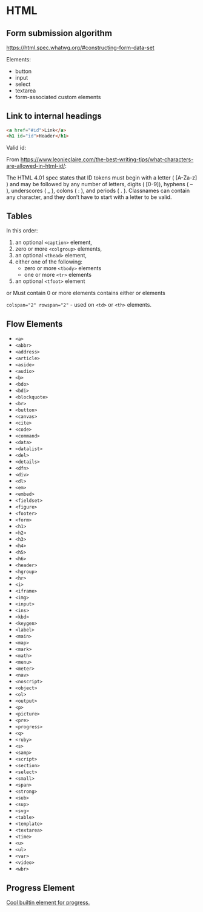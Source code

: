 # HTML

## Form submission algorithm

https://html.spec.whatwg.org/#constructing-form-data-set

Elements:
- button
- input
- select
- textarea
- form-associated custom elements


## Link to internal headings

```html
<a href="#id">Link</a>
<h1 id="id">Header</h1>
```

Valid id:

From <https://www.leonieclaire.com/the-best-writing-tips/what-characters-are-allowed-in-html-id/>:

The HTML 4.01 spec states that ID tokens must begin with a letter (
[A-Za-z] ) and may be followed by any number of letters, digits (
[0-9]), hyphens ( – ), underscores ( _ ), colons ( : ), and periods ( .
). Classnames can contain any character, and they don’t have to start
with a letter to be valid.

## Tables

In this order:
1. an optional `<caption>` element,
2. zero or more `<colgroup>` elements,
3. an optional `<thead>` element,
4. either one of the following:
   - zero or more `<tbody>` elements
   - one or more `<tr>` elements
5. an optional `<tfoot>` element

<thead> or <tbody> Must contain 0 or more <tr> elements
<tr> contains either <td> or <th> elements

`colspan="2" rowspan="2"` - used on `<td>` or `<th>` elements.

## Flow Elements

- `<a>`
- `<abbr>`
- `<address>`
- `<article>`
- `<aside>`
- `<audio>`
- `<b>`
- `<bdo>`
- `<bdi>`
- `<blockquote>`
- `<br>`
- `<button>`
- `<canvas>`
- `<cite>`
- `<code>`
- `<command>`
- `<data>`
- `<datalist>`
- `<del>`
- `<details>`
- `<dfn>`
- `<div>`
- `<dl>`
- `<em>`
- `<embed>`
- `<fieldset>`
- `<figure>`
- `<footer>`
- `<form>`
- `<h1>`
- `<h2>`
- `<h3>`
- `<h4>`
- `<h5>`
- `<h6>`
- `<header>`
- `<hgroup>`
- `<hr>`
- `<i>`
- `<iframe>`
- `<img>`
- `<input>`
- `<ins>`
- `<kbd>`
- `<keygen>`
- `<label>`
- `<main>`
- `<map>`
- `<mark>`
- `<math>`
- `<menu>`
- `<meter>`
- `<nav>`
- `<noscript>`
- `<object>`
- `<ol>`
- `<output>`
- `<p>`
- `<picture>`
- `<pre>`
- `<progress>`
- `<q>`
- `<ruby>`
- `<s>`
- `<samp>`
- `<script>`
- `<section>`
- `<select>`
- `<small>`
- `<span>`
- `<strong>`
- `<sub>`
- `<sup>`
- `<svg>`
- `<table>`
- `<template>`
- `<textarea>`
- `<time>`
- `<u>`
- `<ul>`
- `<var>`
- `<video>`
- `<wbr>`

## Progress Element

[Cool builtin element for progress.](https://developer.mozilla.org/en-US/docs/Web/HTML/Element/progress)

